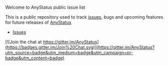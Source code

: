 
Welcome to AnyStatus public issue list

This is a public repository used to track [issues](https://github.com/AnyStatus/Support/issues), bugs and upcoming features for future releases of [AnyStatus](http://www.anystat.us)

* [Issues](https://github.com/AnyStatus/Support/issues)

[![Join the chat at https://gitter.im/AnyStatus](https://badges.gitter.im/Join%20Chat.svg)](https://gitter.im/AnyStatus?utm_source=badge&utm_medium=badge&utm_campaign=pr-badge&utm_content=badge)
